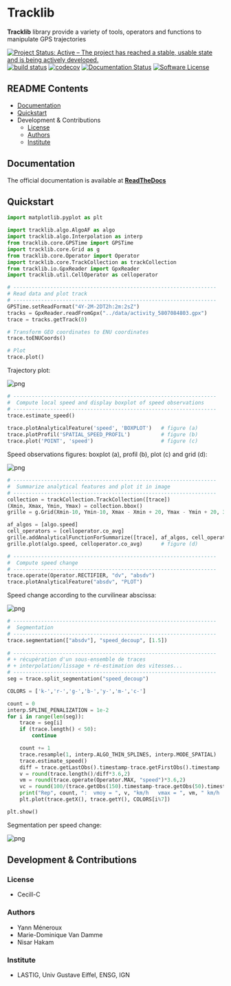 
# Tracklib
**Tracklib** library provide a variety of tools, operators and functions to manipulate GPS trajectories

[![Project Status: Active – The project has reached a stable, usable state and is being actively developed.](https://www.repostatus.org/badges/latest/active.svg)](https://www.repostatus.org/#active)
[![build status](https://travis-ci.com/umrlastig/tracklib.svg?branch=main)](https://travis-ci.com/umrlastig/tracklib)
[![codecov](https://codecov.io/gh/umrlastig/tracklib/branch/main/graph/badge.svg?token=pHLaV21j2O)](https://codecov.io/gh/umrlastig/tracklib)
[![Documentation Status](https://readthedocs.org/projects/tracklib/badge/?version=latest)](https://tracklib.readthedocs.io/en/latest/?badge=latest)
[![Software License](https://img.shields.io/badge/Licence-Cecill--C-orange.svg?style=flat)](https://github.com/umrlastig/tracklib/blob/main/LICENCE)



## README Contents

- [Documentation](#Documentation)
- [Quickstart](#Quickstart)
- Development & Contributions
    - [License](#License)
    - [Authors](#Authors)
	- [Institute](#Institute)


## Documentation

The official documentation is available at **[ReadTheDocs](https://tracklib.readthedocs.io)**


## Quickstart 

```python
import matplotlib.pyplot as plt

import tracklib.algo.AlgoAF as algo
import tracklib.algo.Interpolation as interp
from tracklib.core.GPSTime import GPSTime
import tracklib.core.Grid as g
from tracklib.core.Operator import Operator
import tracklib.core.TrackCollection as trackCollection
from tracklib.io.GpxReader import GpxReader
import tracklib.util.CellOperator as celloperator

# ------------------------------------------------------------------
# Read data and plot track
# ------------------------------------------------------------------
GPSTime.setReadFormat("4Y-2M-2DT2h:2m:2sZ")
tracks = GpxReader.readFromGpx("../data/activity_5807084803.gpx")
trace = tracks.getTrack(0)

# Transform GEO coordinates to ENU coordinates
trace.toENUCoords()

# Plot
trace.plot()
```

Trajectory plot:

![png](https://tracklib.readthedocs.io/en/latest/_images/quickstart_1.png)

```python
# ------------------------------------------------------------------
#  Compute local speed and display boxplot of speed observations
# ------------------------------------------------------------------
trace.estimate_speed()
	
trace.plotAnalyticalFeature('speed', 'BOXPLOT')   # figure (a)
trace.plotProfil('SPATIAL_SPEED_PROFIL')          # figure (b)
trace.plot('POINT', 'speed')                      # figure (c)
```

Speed observations figures: boxplot (a), profil (b), plot (c) and grid (d):

![png](https://tracklib.readthedocs.io/en/latest/_images/Plot_Speed_4methods.png)

```python
# ------------------------------------------------------------------
#  Summarize analytical features and plot it in image
# ------------------------------------------------------------------
collection = trackCollection.TrackCollection([trace])
(Xmin, Xmax, Ymin, Ymax) = collection.bbox()
grille = g.Grid(Xmin-10, Ymin-10, Xmax - Xmin + 20, Ymax - Ymin + 20, 3)

af_algos = [algo.speed]
cell_operators = [celloperator.co_avg]
grille.addAnalyticalFunctionForSummarize([trace], af_algos, cell_operators)
grille.plot(algo.speed, celloperator.co_avg)      # figure (d)
```

```python
# ------------------------------------------------------------------
#  Compute speed change 
# ------------------------------------------------------------------
trace.operate(Operator.RECTIFIER, "dv", "absdv")
trace.plotAnalyticalFeature("absdv", "PLOT")
```

Speed change according to the curvilinear abscissa:

![png](https://tracklib.readthedocs.io/en/latest/_images/quickstart_3.png)

```python
# ------------------------------------------------------------------
#  Segmentation
# ------------------------------------------------------------------
trace.segmentation(["absdv"], "speed_decoup", [1.5])
	
# ------------------------------------------------------------------
# + récupération d'un sous-ensemble de traces 
# + interpolation/lissage + ré-estimation des vitesses...
# ------------------------------------------------------------------
seg = trace.split_segmentation("speed_decoup")

COLORS = ['k-','r-','g-','b-','y-','m-','c-']

count = 0
interp.SPLINE_PENALIZATION = 1e-2
for i in range(len(seg)):
	trace = seg[i]
	if (trace.length() < 50):
		continue

	count += 1
	trace.resample(1, interp.ALGO_THIN_SPLINES, interp.MODE_SPATIAL)
	trace.estimate_speed()
	diff = trace.getLastObs().timestamp-trace.getFirstObs().timestamp
	v = round(trace.length()/diff*3.6,2)
	vm = round(trace.operate(Operator.MAX, "speed")*3.6,2)
	vc = round(100/(trace.getObs(150).timestamp-trace.getObs(50).timestamp)*3.6,2)
	print("Rep", count, ":  vmoy = ", v, "km/h   vmax = ", vm, " km/h   vc = ", vc, "km/h")
	plt.plot(trace.getX(), trace.getY(), COLORS[i%7])

plt.show()
```

Segmentation per speed change:

![png](https://tracklib.readthedocs.io/en/latest/_images/quickstart_4.png)


## Development & Contributions

### License
- Cecill-C

### Authors
- Yann Méneroux
- Marie-Dominique Van Damme
- Nisar Hakam

### Institute
- LASTIG, Univ Gustave Eiffel, ENSG, IGN










